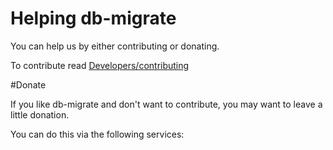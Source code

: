 # Helping db-migrate

You can help us by either contributing or donating.

To contribute read [Developers/contributing](Developers/contributing.md)

#Donate

If you like db-migrate and don't want to contribute, you may want to leave a
little donation.

You can do this via the following services:
